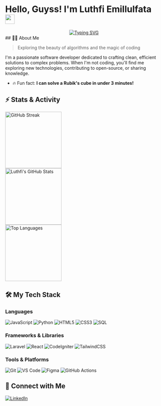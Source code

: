 # Hello, Guyss! I'm Luthfi Emillulfata <img src="https://media.giphy.com/media/hvRJCLFzcasrR4ia7z/giphy.gif" width="30px"/>

<div align="center">
  <a href="https://github.com/ellfataa"><img src="https://readme-typing-svg.herokuapp.com?font=Fira+Code&pause=1000&color=6A5ACD&center=true&vCenter=true&random=false&width=435&lines=A+simple+but+nice;Software+Developer;Front-End+Developer;UI%2FUX+Enthusiast;Open+Source+Contributor;Always+Learning+New+Things" alt="Typing SVG" /></a>
</div>
## 🧑‍💻 About Me

> Exploring the beauty of algorithms and the magic of coding

I'm a passionate software developer dedicated to crafting clean, efficient solutions to complex problems. When I'm not coding, you'll find me exploring new technologies, contributing to open-source, or sharing knowledge.

- 🔥 Fun fact: **I can solve a Rubik's cube in under 3 minutes!**


## ⚡ Stats & Activity

<div align="start">
  <img src="https://github-readme-streak-stats.herokuapp.com/?user=ellfataa&theme=tokyonight&hide_border=true" alt="GitHub Streak" height="180em" />
</div>

<div align="start">
  <img src="https://github-readme-stats.vercel.app/api?username=ellfataa&show_icons=true&theme=tokyonight&hide_border=true&count_private=true" height="180em" alt="Luthfi's GitHub Stats"/> <br />
  <img src="https://github-readme-stats.vercel.app/api/top-langs/?username=ellfataa&layout=compact&theme=tokyonight&hide_border=true" height="180em" alt="Top Languages"/>
</div>

## 🛠️ My Tech Stack

<div align="start">

### Languages
  
![JavaScript](https://img.shields.io/badge/-JavaScript-F7DF1E?style=for-the-badge&logo=javascript&logoColor=black)
![Python](https://img.shields.io/badge/-Python-3776AB?style=for-the-badge&logo=python&logoColor=white)
![HTML5](https://img.shields.io/badge/-HTML5-E34F26?style=for-the-badge&logo=html5&logoColor=white)
![CSS3](https://img.shields.io/badge/-CSS3-1572B6?style=for-the-badge&logo=css3&logoColor=white)
![SQL](https://img.shields.io/badge/-SQL-4479A1?style=for-the-badge&logo=postgresql&logoColor=white)

### Frameworks & Libraries
  
![Laravel](https://img.shields.io/badge/-Laravel-FF2D20?style=for-the-badge&logo=laravel&logoColor=white)
![React](https://img.shields.io/badge/-React-61DAFB?style=for-the-badge&logo=react&logoColor=black)
![CodeIgniter](https://img.shields.io/badge/-CodeIgniter-EF4223?style=for-the-badge&logo=codeigniter&logoColor=white)
![TailwindCSS](https://img.shields.io/badge/-TailwindCSS-06B6D4?style=for-the-badge&logo=tailwindcss&logoColor=white)

### Tools & Platforms
  
![Git](https://img.shields.io/badge/-Git-F05032?style=for-the-badge&logo=git&logoColor=white)
![VS Code](https://img.shields.io/badge/-VS%20Code-007ACC?style=for-the-badge&logo=visual-studio-code&logoColor=white)
![Figma](https://img.shields.io/badge/-Figma-F24E1E?style=for-the-badge&logo=figma&logoColor=white)
![GitHub Actions](https://img.shields.io/badge/-GitHub%20Actions-2088FF?style=for-the-badge&logo=github-actions&logoColor=white)

</div>


## 🤝 Connect with Me

<div align="start">
  <a href="https://linkedin.com/in/luthfiemillulfata">
    <img src="https://img.shields.io/badge/LinkedIn-0077B5?style=for-the-badge&logo=linkedin&logoColor=white" alt="LinkedIn"/>
  </a>
</div>
